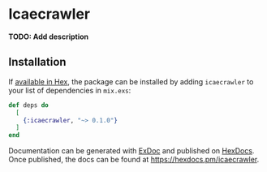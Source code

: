 # Icaecrawler

**TODO: Add description**

## Installation

If [available in Hex](https://hex.pm/docs/publish), the package can be installed
by adding `icaecrawler` to your list of dependencies in `mix.exs`:

```elixir
def deps do
  [
    {:icaecrawler, "~> 0.1.0"}
  ]
end
```

Documentation can be generated with [ExDoc](https://github.com/elixir-lang/ex_doc)
and published on [HexDocs](https://hexdocs.pm). Once published, the docs can
be found at <https://hexdocs.pm/icaecrawler>.

